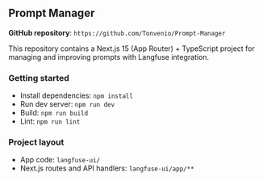 ## Prompt Manager

**GitHub repository**: `https://github.com/Tonvenio/Prompt-Manager`

This repository contains a Next.js 15 (App Router) + TypeScript project for managing and improving prompts with Langfuse integration.

### Getting started
- Install dependencies: `npm install`
- Run dev server: `npm run dev`
- Build: `npm run build`
- Lint: `npm run lint`

### Project layout
- App code: `langfuse-ui/`
- Next.js routes and API handlers: `langfuse-ui/app/**`


